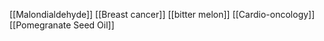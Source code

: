 [[Malondialdehyde]]
[[Breast cancer]]
[[bitter melon]]
[[Cardio-oncology]]
[[Pomegranate Seed Oil]]
